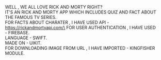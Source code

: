 WELL , WE ALL LOVE RICK AND MORTY RIGHT?\
IT'S AN RICK AND MORTY APP WHICH INCLUDES QUIZ AND FACT ABOUT THE FAMOUS TV SERIES.\
FOR FACTS ABOUT CHARATER , I HAVE USED API - https://rickandmortyapi.com/\
FOR USER AUTHENTICATION , I HAVE USED - FIREBASE.\
LANGUAGE - SWIFT.\
MADE ON - UIKIT.\
FOR DOWNLOADING IMAGE FROM URL , I HAVE IMPORTED - KINGFISHER MODULE.
